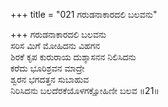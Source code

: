 +++
title = "021 ಗರುಡನಾಕಾರದಲಿ ಬಲವನು"

+++
ಗರುಡನಾಕಾರದಲಿ ಬಲವನು  
ಸರಿಸ ಮಿಗೆ ಮೋಹಿದನು ವಿಹಗನ  
ಶಿರಕೆ ಕೃಪ ಕುರುರಾಯ ದುಶ್ಶಾಸನನ ನಿಲಿಸಿದನು  
ಕರೆದು ಭೂರಿಶ್ರವನ ಮಾದ್ರೇ  
ಶ್ವರನ ಭಗದತ್ತನ ಸುಬಾಹುವ  
ನಿರಿಸಿದನು ಬಲದೆರಕೆಯೊಳಗಕ್ಷೋಹಿಣೀ ಬಲವ    ॥21॥